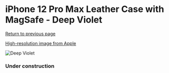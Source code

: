 # iPhone 12 Pro Max Leather Case with MagSafe - Deep Violet

[Return to previous page](/iphone_12)

[High-resolution image from Apple](https://store.storeimages.cdn-apple.com/8756/as-images.apple.com/is/MJYT3?wid=4500&hei=4500&fmt=png)

<div style="width: 384px"><img src="/everypreview/MJYT3.png" alt="Deep Violet"></div>

### Under construction
